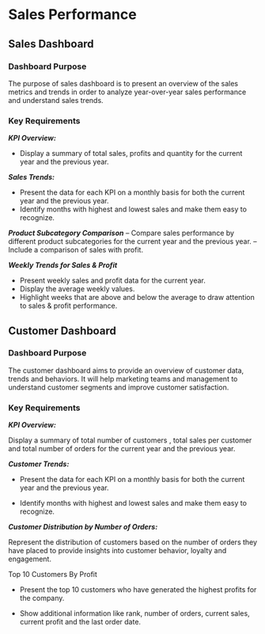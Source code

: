 # Sales Performance

## Sales Dashboard

### Dashboard Purpose
The purpose of sales dashboard is to present an overview of the sales metrics and trends in order to analyze year-over-year sales performance and understand sales trends.

### Key Requirements
***KPI Overview:***

- Display a summary of total sales, profits and quantity for the current year and the previous year.

***Sales Trends:***

-  Present the data for each KPI on a monthly basis for both the current year and the previous year.
-  Identify months with highest and lowest sales and make them easy to recognize.

***Product Subcategory Comparison***
– Compare sales performance by different product subcategories for the current year and the previous year.
– Include a comparison of sales with profit.

***Weekly Trends for Sales & Profit***
- Present weekly sales and profit data for the current year.
- Display the average weekly values.
- Highlight weeks that are above and below the average to draw attention to sales & profit performance.


## Customer Dashboard

### Dashboard Purpose
The customer dashboard aims to provide an overview of customer data, trends and behaviors. It will help marketing teams and management to understand customer segments and improve customer satisfaction.

### Key Requirements

***KPI Overview:***

Display a summary of total number of customers , total sales per customer and total number of orders for the current year and the previous year.

***Customer Trends:***

 - Present the data for each KPI on a monthly basis for both the current year and the previous year.

 - Identify months with highest and lowest sales and make them easy to recognize.

***Customer Distribution by Number of Orders:***

Represent the distribution of customers based on the number of orders they have placed to provide insights into customer behavior, loyalty and engagement.

Top 10 Customers By Profit
 - Present the top 10 customers who have generated the highest profits for the company.

 - Show additional information like rank, number of orders, current sales, current profit and the last order date.
